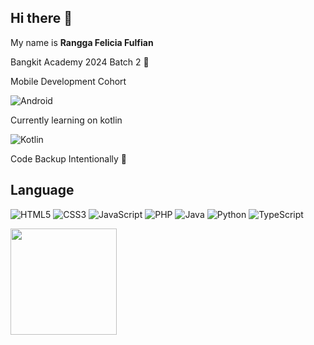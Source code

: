 ## Hi there 👋

My name is **Rangga Felicia Fulfian**

Bangkit Academy 2024 Batch 2 🌠

<div align="left">Mobile Development Cohort 

![Android](https://img.shields.io/badge/Android-3DDC84?style=for-the-badge&logo=android&logoColor=white)</div>

Currently learning on kotlin 

![Kotlin](https://img.shields.io/badge/kotlin-%237F52FF.svg?style=for-the-badge&logo=kotlin&logoColor=white)

Code Backup Intentionally 🍃

## Language
![HTML5](https://img.shields.io/badge/html5-%23E34F26.svg?style=for-the-badge&logo=html5&logoColor=white)
![CSS3](https://img.shields.io/badge/css3-%231572B6.svg?style=for-the-badge&logo=css3&logoColor=white)
![JavaScript](https://img.shields.io/badge/javascript-%23323330.svg?style=for-the-badge&logo=javascript&logoColor=%23F7DF1E)
![PHP](https://img.shields.io/badge/php-%23777BB4.svg?style=for-the-badge&logo=php&logoColor=white)
![Java](https://img.shields.io/badge/java-%23ED8B00.svg?style=for-the-badge&logo=openjdk&logoColor=white)
![Python](https://img.shields.io/badge/python-3670A0?style=for-the-badge&logo=python&logoColor=ffdd54)
![TypeScript](https://img.shields.io/badge/typescript-%23007ACC.svg?style=for-the-badge&logo=typescript&logoColor=white)

<img height="170em" src="https://github-readme-stats-eight-theta.vercel.app/api/top-langs/?username=okon0miyaki&layout=compact&langs_count=8&theme=buefy"/>
<!--
**okon0miyaki/okon0miyaki** is a ✨ _special_ ✨ repository because its `README.md` (this file) appears on your GitHub profile.

Here are some ideas to get you started:

- 🔭 I’m currently working on ...
- 🌱 I’m currently learning ...
- 👯 I’m looking to collaborate on ...
- 🤔 I’m looking for help with ...
- 💬 Ask me about ...
- 📫 How to reach me: ...
- 😄 Pronouns: ...
- ⚡ Fun fact: ...
-->
